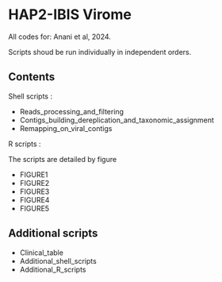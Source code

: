 # HAP2-IBIS Virome

All codes for: Anani et al, 2024.

Scripts shoud be run individually in independent orders.

## Contents

Shell scripts :
  -  Reads_processing_and_filtering
  -  Contigs_building_dereplication_and_taxonomic_assignment
  -  Remapping_on_viral_contigs

R scripts :

The scripts are detailed by figure

- FIGURE1
- FIGURE2
- FIGURE3
- FIGURE4
- FIGURE5

## Additional scripts
-  Clinical_table
-  Additional_shell_scripts
-  Additional_R_scripts
